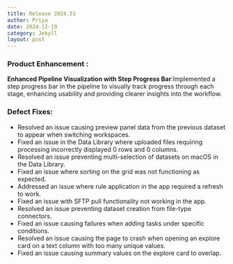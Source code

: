 ```yaml
---
title: Release 2024.51
author: Priya
date: 2024-12-19
category: Jekyll
layout: post
---
```

### Product Enhancement :
**Enhanced Pipeline Visualization with Step Progress Bar**:Implemented a step progress bar in the pipeline to visually track progress through each stage, enhancing usability and providing clearer insights into the workflow.
### Defect Fixes:
* Resolved an issue causing preview panel data from the previous dataset to appear when switching workspaces.  
* Fixed an issue in the Data Library where uploaded files requiring processing incorrectly displayed 0 rows and 0 columns.
* Resolved an issue preventing multi-selection of datasets on macOS in the Data Library.
* Fixed an issue where sorting on the grid was not functioning as expected.
* Addressed an issue where rule application in the app required a refresh to work.
* Fixed an issue with SFTP pull functionality not working in the app.
* Resolved an issue preventing dataset creation from file-type connectors.
* Fixed an issue causing failures when adding tasks under specific conditions.
* Resolved an issue causing the page to crash when opening an explore card on a text column with too many unique values.
* Fixed an issue causing summary values on the explore card to overlap.

